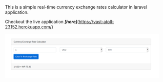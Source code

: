 This is a simple real-time currency exchange rates calculator in laravel application.

Checkout the live application ***[here]***(https://vast-atoll-23152.herokuapp.com/)

![CUrrency Exchange Rate Calculator Preview Image](https://github.com/Ahmad-Waliullah-Khan/currency_exchange_app/blob/master/public/currency_exchange_laravel_ahmad.png?raw=true)
